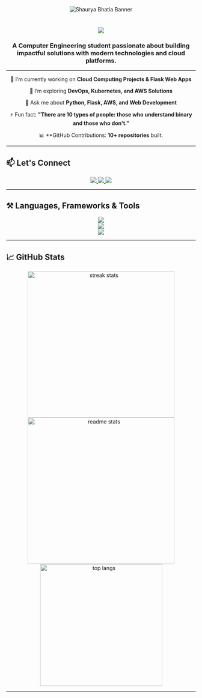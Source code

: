 <div align="center"> 
    <img src="https://raw.githubusercontent.com/shaurya-bhatia-sb/shaurya-bhatia-sb/main/Banner/Banner.png" alt="Shaurya Bhatia Banner">
</div>

<h1 align="center">
    <img src="https://readme-typing-svg.herokuapp.com/?font=Righteous&size=35&center=true&vCenter=true&width=500&height=70&duration=4500&lines=Hi+There!+👋;+I'm+Shaurya+Bhatia!;" />
</h1>

<h3 align="center">A Computer Engineering student passionate about building impactful solutions with modern technologies and cloud platforms.</h3>

---

<div align="center">
 
 🔭 I’m currently working on **Cloud Computing Projects & Flask Web Apps**
 
 🌱 I’m exploring **DevOps, Kubernetes, and AWS Solutions**

 💬 Ask me about **Python, Flask, AWS, and Web Development**

 ⚡ Fun fact: **"There are 10 types of people: those who understand binary and those who don't."**

 📊 **GitHub Contributions: **10+ repositories** built.

</div>

---

## 📫 **Let's Connect**

<div align="center"> 
  <a href="mailto:your-email@example.com">
    <img src="https://img.shields.io/badge/Gmail-0077B5?style=for-the-badge&logo=gmail&logoColor=white" />
  </a>
  <a href="https://linkedin.com/in/your-profile" target="_blank">
    <img src="https://img.shields.io/badge/LinkedIn-0077B5?style=for-the-badge&logo=linkedin&logoColor=white" />
  </a>
  <a href="https://raw.githubusercontent.com/shaurya-bhatia-sb/shaurya-bhatia-sb/main/Shaurya_Resume.pdf" target="_blank">
     <img src="https://img.shields.io/badge/Resume-0077B5?style=for-the-badge&logo=todoist&logoColor=white" />
  </a>
</div>

---

## ⚒️ **Languages, Frameworks & Tools**

<div align="center">
    <img src="https://skillicons.dev/icons?i=python,flask,aws,html,css,bootstrap,js,github,git,vscode,figma,cloudflare" /><br>
    <img src="https://skillicons.dev/icons?i=c,cpp,mysql,linux,docker,kubernetes,postman,nginx,nodejs,react" /><br>
    <img src="https://skillicons.dev/icons?i=java,azure,graphql,heroku,redis,sqlite,tailwind,androidstudio" />
</div>

---

## 📈 **GitHub Stats**

<div align="center">
  <img width=390 src="https://github-readme-streak-stats.herokuapp.com/?user=shaurya-bhatia-sb&count_private=true&theme=react&border_radius=10" alt="streak stats"/>
  <img width=390 src="https://github-readme-stats.vercel.app/api?username=shaurya-bhatia-sb&count_private=true&show_icons=true&theme=react&rank_icon=github&border_radius=10" alt="readme stats" />
  <br/>
  <img width=325 align="center" src="https://github-readme-stats.vercel.app/api/top-langs/?username=shaurya-bhatia-sb&langs_count=10&layout=compact&theme=react&border_radius=10&size_weight=0.5&count_weight=0.5" alt="top langs" />
</div>

---

